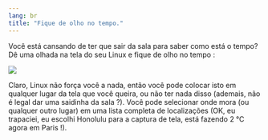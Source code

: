 ```yaml
---
lang: br
title: "Fique de olho no tempo."
---
```


Você está cansando de ter que sair da sala para saber como está o 
tempo? Dê uma olhada na tela do seu Linux e fique de olho no tempo :

<img src="Images/weather.png">

Claro, Linux não força você a nada, então você pode colocar  isto em 
qualquer lugar da tela que você queira, ou não ter nada disso (ademais, 
não é legal dar uma saidinha da sala ?). Você pode selecionar onde mora 
(ou qualquer outro lugar) em uma lista completa de localizações (OK, eu 
trapaciei, eu escolhi Honolulu para a captura de tela, está fazendo 2 °C 
agora em Paris !).





